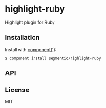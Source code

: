 
# highlight-ruby

  Highlight plugin for Ruby

## Installation

  Install with [component(1)](http://component.io):

    $ component install segmentio/highlight-ruby

## API



## License

  MIT
